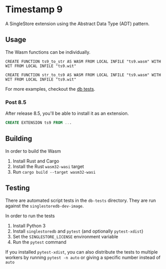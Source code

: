 # Timestamp 9

A SingleStore extension using the Abstract Data Type (ADT) pattern.

## Usage

The Wasm functions can be individually.

```
CREATE FUNCTION ts9_to_str AS WASM FROM LOCAL INFILE "ts9.wasm" WITH WIT FROM LOCAL INFILE "ts9.wit"

CREATE FUNCTION str_to_ts9 AS WASM FROM LOCAL INFILE "ts9.wasm" WITH WIT FROM LOCAL INFILE "ts9.wit"
```

For more examples, checkout the [db tests](./db-tests/test_create_function.py).

### Post 8.5

After release 8.5, you'll be able to install it as an extension.

```sql
CREATE EXTENSION ts9 FROM ...
```

## Building

In order to build the Wasm

1. Install Rust and Cargo
2. Install the Rust `wasm32-wasi` target
3. Run `cargo build --target wasm32-wasi`

## Testing

There are automated script tests in the `db-tests` directory.
They are run against the `singlestoredb-dev-image`.

In order to run the tests

1. Install Python 3
2. Install `singlestoredb` and `pytest` (and optionally `pytest-xdist`)
3. Set the `SINGLESTORE_LICENSE` environment variable
4. Run the `pytest` command

If you installed `pytest-xdist`, you can also distribute the tests to multiple workers
by running `pytest -n auto` or giving a specific number instead of `auto`
